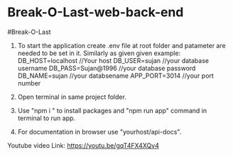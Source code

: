 # Break-O-Last-web-back-end
#Break-O-Last

1. To start the application create .env file at root folder and patameter are needed to be set in it. Similarly as given given example:
DB_HOST=localhost          //Your host
DB_USER=sujan		   //your database username
DB_PASS=Sujan@1996         //your database password
DB_NAME=sujan		   //your databsename
APP_PORT=3014              //your port number


2. Open terminal in same project folder.

3. Use "npm i " to install packages and "npm run app" command in terminal to run app.

4. For documentation in browser use "yourhost/api-docs".


Youtube video Link:
https://youtu.be/gqT4FX4XQv4
